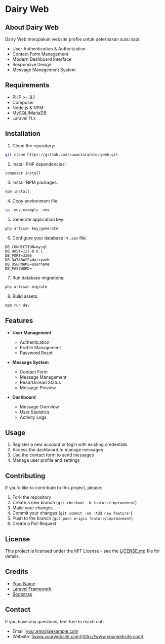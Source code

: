 # Dairy Web


## About Dairy Web

Dairy Web merupakan website profile untuk peternakan susu sapi:

- User Authentication & Authorization
- Contact Form Management
- Modern Dashboard Interface
- Responsive Design
- Message Management System

## Requirements

- PHP >= 8.1
- Composer
- Node.js & NPM
- MySQL/MariaDB
- Laravel 11.x

## Installation

1. Clone the repository:
```bash
git clone https://github.com/suwantara/dairyweb.git
```

2. Install PHP dependencies:
```bash
composer install
```

3. Install NPM packages:
```bash
npm install
```

4. Copy environment file:
```bash
cp .env.example .env
```

5. Generate application key:
```bash
php artisan key:generate
```

6. Configure your database in `.env` file:
```env
DB_CONNECTION=mysql
DB_HOST=127.0.0.1
DB_PORT=3306
DB_DATABASE=dairyweb
DB_USERNAME=username
DB_PASSWORD=
```

7. Run database migrations:
```bash
php artisan migrate
```

8. Build assets:
```bash
npm run dev
```

## Features

- **User Management**
  - Authentication
  - Profile Management
  - Password Reset

- **Message System**
  - Contact Form
  - Message Management
  - Read/Unread Status
  - Message Preview

- **Dashboard**
  - Message Overview
  - User Statistics
  - Activity Logs

## Usage

1. Register a new account or login with existing credentials
2. Access the dashboard to manage messages
3. Use the contact form to send messages
4. Manage user profile and settings

## Contributing

If you'd like to contribute to this project, please:

1. Fork the repository
2. Create a new branch (`git checkout -b feature/improvement`)
3. Make your changes
4. Commit your changes (`git commit -am 'Add new feature'`)
5. Push to the branch (`git push origin feature/improvement`)
6. Create a Pull Request

## License

This project is licensed under the MIT License - see the [LICENSE.md](LICENSE.md) file for details.

## Credits

- [Your Name](https://github.com/suwantara)
- [Laravel Framework](https://laravel.com)
- [Bootstrap](https://getbootstrap.com)

## Contact

If you have any questions, feel free to reach out:
- Email: your.email@example.com
- Website: [www.yourwebsite.com](http://www.yourwebsite.com)
